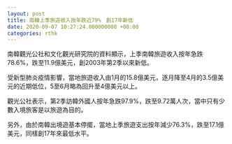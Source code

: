 ```yaml
---
layout: post
title: 南韓上季旅遊收入按年跌近79%　創17年新低
date: 2020-09-07 10:27:24.000000000 +08:00
categories: rthk
---
```


南韓觀光公社和文化觀光研究院的資料顯示，上季南韓旅遊收入按年急跌78.6%，跌至11.9億美元，創2003年第2季以來新低。

受新型肺炎疫情影響，當地旅遊收入由1月的15.8億美元，逐月降至4月的3.5億美元的近期低位，5至6月略為回升至4億美元以上。

觀光公社表示，第2季訪韓外國人按年急跌97.9%，跌至9.72萬人次，當中只有少數入境旅客是以旅遊為目的。

另外，由於南韓出境遊基本停擺，當地上季旅遊支出按年減少76.3%，跌至17.1億美元，同樣創17年來最低水平。
